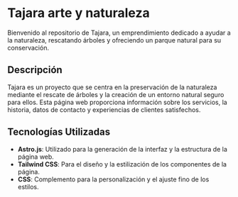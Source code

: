 # Tajara arte y naturaleza

Bienvenido al repositorio de Tajara, un emprendimiento dedicado a ayudar a la naturaleza, rescatando árboles y ofreciendo un parque natural para su conservación.

## Descripción

Tajara es un proyecto que se centra en la preservación de la naturaleza mediante el rescate de árboles y la creación de un entorno natural seguro para ellos. Esta página web proporciona información sobre los servicios, la historia, datos de contacto y experiencias de clientes satisfechos.

## Tecnologías Utilizadas

- **Astro.js**: Utilizado para la generación de la interfaz y la estructura de la página web.
- **Tailwind CSS**: Para el diseño y la estilización de los componentes de la página.
- **CSS**: Complemento para la personalización y el ajuste fino de los estilos.
